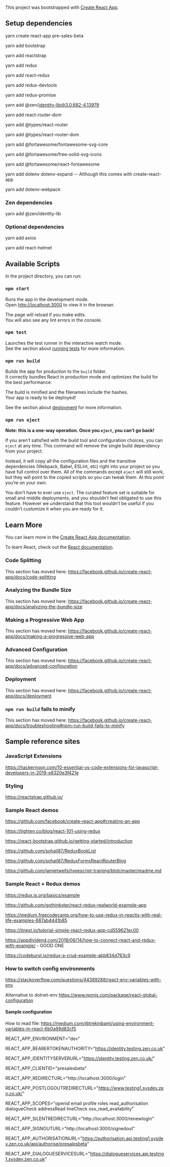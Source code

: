 This project was bootstrapped with [Create React App](https://github.com/facebook/create-react-app).

## Setup dependencies

yarn create react-app pre-sales-beta

yarn add bootstrap 

yarn add reactstrap

yarn add redux

yarn add react-redux

yarn add redux-devtools

yarn add redux-promise

yarn add @zen/identity-lib@3.0.682-4.13979

yarn add react-router-dom

yarn add @types/react-router

yarn add @types/react-router-dom

yarn add @fortawesome/fontawesome-svg-core

yarn add @fortawesome/free-solid-svg-icons

yarn add @fortawesome/react-fontawesome

yarn add dotenv dotenv-expand -- Although this comes with create-react-app

yarn add dotenv-webpack

### Zen dependencies

yarn add @zen/identity-lib

### Optional dependencies

yarn add axios

yarn add react-helmet

## Available Scripts

In the project directory, you can run:

### `npm start`

Runs the app in the development mode.<br>
Open [http://localhost:3000](http://localhost:3000) to view it in the browser.

The page will reload if you make edits.<br>
You will also see any lint errors in the console.

### `npm test`

Launches the test runner in the interactive watch mode.<br>
See the section about [running tests](https://facebook.github.io/create-react-app/docs/running-tests) for more information.

### `npm run build`

Builds the app for production to the `build` folder.<br>
It correctly bundles React in production mode and optimizes the build for the best performance.

The build is minified and the filenames include the hashes.<br>
Your app is ready to be deployed!

See the section about [deployment](https://facebook.github.io/create-react-app/docs/deployment) for more information.

### `npm run eject`

**Note: this is a one-way operation. Once you `eject`, you can’t go back!**

If you aren’t satisfied with the build tool and configuration choices, you can `eject` at any time. This command will remove the single build dependency from your project.

Instead, it will copy all the configuration files and the transitive dependencies (Webpack, Babel, ESLint, etc) right into your project so you have full control over them. All of the commands except `eject` will still work, but they will point to the copied scripts so you can tweak them. At this point you’re on your own.

You don’t have to ever use `eject`. The curated feature set is suitable for small and middle deployments, and you shouldn’t feel obligated to use this feature. However we understand that this tool wouldn’t be useful if you couldn’t customize it when you are ready for it.

## Learn More

You can learn more in the [Create React App documentation](https://facebook.github.io/create-react-app/docs/getting-started).

To learn React, check out the [React documentation](https://reactjs.org/).

### Code Splitting

This section has moved here: https://facebook.github.io/create-react-app/docs/code-splitting

### Analyzing the Bundle Size

This section has moved here: https://facebook.github.io/create-react-app/docs/analyzing-the-bundle-size

### Making a Progressive Web App

This section has moved here: https://facebook.github.io/create-react-app/docs/making-a-progressive-web-app

### Advanced Configuration

This section has moved here: https://facebook.github.io/create-react-app/docs/advanced-configuration

### Deployment

This section has moved here: https://facebook.github.io/create-react-app/docs/deployment

### `npm run build` fails to minify

This section has moved here: https://facebook.github.io/create-react-app/docs/troubleshooting#npm-run-build-fails-to-minify

## Sample reference sites

### JavaScript Extensions

https://hackernoon.com/10-essential-vs-code-extensions-for-javascript-developers-in-2019-e8320e3f421e

### Styling

https://reactstrap.github.io/

### Sample React demos

https://github.com/facebook/create-react-app#creating-an-app

https://tighten.co/blog/react-101-using-redux

https://react-bootstrap.github.io/getting-started/introduction

https://github.com/sohail87/ReduxBookList

https://github.com/sohail87/ReduxFormsReactRouterBlog

https://github.com/jamietwells/typescript-training/blob/master/readme.md

### Sample React + Redux demos

https://redux.js.org/basics/example

https://github.com/gothinkster/react-redux-realworld-example-app

https://medium.freecodecamp.org/how-to-use-redux-in-reactjs-with-real-life-examples-687ab4441b85

https://itnext.io/tutorial-simple-react-redux-app-cd559621ec00

https://appdividend.com/2018/06/14/how-to-connect-react-and-redux-with-example/ - GOOD ONE

https://codeburst.io/redux-a-crud-example-abb834d763c9

### How to switch config environments

https://stackoverflow.com/questions/44389288/react-env-variables-with-env

Alternative to dotnet-env https://www.npmjs.com/package/react-global-configuration

#### Sample configuration

How to read file: https://medium.com/@trekinbami/using-environment-variables-in-react-6b0a99d83cf5

REACT_APP_ENVIRONMENT="dev"

REACT_APP_BEARERTOKENAUTHORITY="https://identity.testing.zen.co.uk"

REACT_APP_IDENTITYSERVERURL="https://identity.testing.zen.co.uk/"

REACT_APP_CLIENTID="presalesbeta"

REACT_APP_REDIRECTURL="http://localhost:3000/login"

REACT_APP_POSTLOGOUTREDIRECTURL="https://www.testing1.sysdev.zen.co.uk/"

REACT_APP_SCOPES="openid email profile roles read_authorisation dialogueCheck addressRead lineCheck oss_read_availability" 

REACT_APP_SILENTREDIRECTURL="http://localhost:3000/renewlogin"

REACT_APP_SIGNOUTURL="http://localhost:3000/signedout"

REACT_APP_AUTHORISATIONURL="https://authorisation.api.testing1.sysdev.zen.co.uk/api/authorise/presalesbeta"

REACT_APP_DIALOGUESERVICESURL="https://dialogueservices.api.testing1.sysdev.zen.co.uk"

